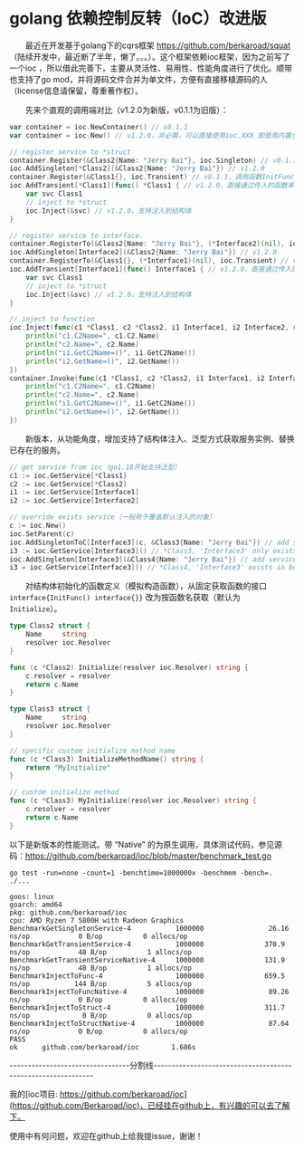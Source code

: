 # golang 依赖控制反转（IoC）改进版

　　最近在开发基于golang下的cqrs框架 <https://github.com/berkaroad/squat> （陆续开发中，最近断了半年，懒了。。。）。这个框架依赖ioc框架，因为之前写了一个ioc ，所以借此完善下，主要从灵活性、易用性、性能角度进行了优化。顺带也支持了go mod，并将源码文件合并为单文件，方便有直接移植源码的人（license信息请保留，尊重著作权）。

　　先来个直观的调用端对比（v1.2.0为新版，v0.1.1为旧版）：

```go
var container = ioc.NewContainer() // v0.1.1
var container = ioc.New() // v1.2.0，非必需，可以直接使用ioc.XXX 即使用内置全局Container

// register service to *struct
container.Register(&Class2{Name: "Jerry Bai"}, ioc.Singleton) // v0.1.1
ioc.AddSingleton[*Class2](&Class2{Name: "Jerry Bai"}) // v1.2.0
container.Register(&Class1{}, ioc.Transient) // v0.1.1，调用函数InitFunc()获取初始化函数来完成初始化
ioc.AddTransient[*Class1](func() *Class1 { // v1.2.0，直接通过传入的函数来完成
    var svc Class1
    // inject to *struct
    ioc.Inject(&svc) // v1.2.0，支持注入到结构体
}

// register service to interface.
container.RegisterTo(&Class2{Name: "Jerry Bai"}, (*Interface2)(nil), ioc.Singleton) // v0.1.1
ioc.AddSingleton[Interface2](&Class2{Name: "Jerry Bai"}) // v1.2.0
container.RegisterTo(&Class1{}, (*Interface1)(nil), ioc.Transient) // v0.1.1，调用函数InitFunc()获取初始化函数来完成初始化
ioc.AddTransient[Interface1](func() Interface1 { // v1.2.0，直接通过传入的函数来完成
    var svc Class1
    // inject to *struct
    ioc.Inject(&svc) // v1.2.0，支持注入到结构体
}

// inject to function
ioc.Inject(func(c1 *Class1, c2 *Class2, i1 Interface1, i2 Interface2, resolver ioc.Resolver) { // v1.2.0
    println("c1.C2Name=", c1.C2.Name)
    println("c2.Name=", c2.Name)
    println("i1.GetC2Name=()", i1.GetC2Name())
    println("i2.GetName=()", i2.GetName())
})
container.Invoke(func(c1 *Class1, c2 *Class2, i1 Interface1, i2 Interface2, roContainer ioc.ReadonlyContainer) { // v0.1.1
    println("c1.C2Name=", c1.C2Name)
    println("c2.Name=", c2.Name)
    println("i1.GetC2Name=()", i1.GetC2Name())
    println("i2.GetName=()", i2.GetName())
})
```

　　新版本，从功能角度，增加支持了结构体注入、泛型方式获取服务实例、替换已存在的服务。

```go
// get service from ioc（go1.18开始支持泛型）
c1 := ioc.GetService[*Class1]
c2 := ioc.GetService[*Class2]
i1 := ioc.GetService[Interface1]
i2 := ioc.GetService[Interface2]
```

```go
// override exists service（一般用于覆盖默认注入的对象）
c := ioc.New()
ioc.SetParent(c)
ioc.AddSingletonToC[Interface3](c, &Class3{Name: "Jerry Bai"}) // add service to parent's container
i3 := ioc.GetService[Interface3]() // *Class3, 'Interface3' only exists in parent's container
ioc.AddSingleton[Interface3](&Class4{Name: "Jerry Bai"}) // add service to global's container
i3 = ioc.GetService[Interface3]() // *Class4, 'Interface3' exists in both global and parent's container
```

　　对结构体初始化的函数定义（模拟构造函数），从固定获取函数的接口 `interface{InitFunc() interface{}}` 改为按函数名获取（默认为 `Initialize`）。

```go
type Class2 struct {
    Name     string
    resolver ioc.Resolver
}

func (c *Class2) Initialize(resolver ioc.Resolver) string {
    c.resolver = resolver
    return c.Name
}

type Class3 struct {
    Name     string
    resolver ioc.Resolver
}

// specific custom initialize method name
func (c *Class3) InitializeMethodName() string {
    return "MyInitialize"
}

// custom initialize method
func (c *Class3) MyInitialize(resolver ioc.Resolver) string {
    c.resolver = resolver
    return c.Name
}
```

以下是新版本的性能测试。带 “Native” 的为原生调用，具体测试代码，参见源码：<https://github.com/berkaroad/ioc/blob/master/benchmark_test.go>

```plain
go test -run=none -count=1 -benchtime=1000000x -benchmem -bench=. ./...

goos: linux
goarch: amd64
pkg: github.com/berkaroad/ioc
cpu: AMD Ryzen 7 5800H with Radeon Graphics         
BenchmarkGetSingletonService-4           1000000                26.16 ns/op            0 B/op          0 allocs/op
BenchmarkGetTransientService-4           1000000               370.9 ns/op            48 B/op          1 allocs/op
BenchmarkGetTransientServiceNative-4     1000000               131.9 ns/op            48 B/op          1 allocs/op
BenchmarkInjectToFunc-4                  1000000               659.5 ns/op           144 B/op          5 allocs/op
BenchmarkInjectToFuncNative-4            1000000                89.26 ns/op            0 B/op          0 allocs/op
BenchmarkInjectToStruct-4                1000000               311.7 ns/op             0 B/op          0 allocs/op
BenchmarkInjectToStructNative-4          1000000                87.64 ns/op            0 B/op          0 allocs/op
PASS
ok      github.com/berkaroad/ioc        1.686s
```

---------------------------------分割线-------------------------------------------------------------

我的[ioc项目: https://github.com/berkaroad/ioc](https://github.com/Berkaroad/ioc)，已经挂在github上，有兴趣的可以去了解下。

使用中有何问题，欢迎在github上给我提issue，谢谢！

